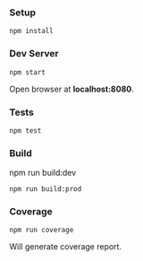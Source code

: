 ### Setup
```
npm install
```
### Dev Server
```
npm start
```
Open browser at **localhost:8080**.

### Tests
```
npm test
```
### Build

npm run build:dev
```
npm run build:prod

```
### Coverage
```
npm run coverage
```
Will generate coverage report.
